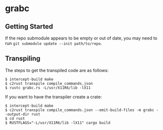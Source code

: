 # grabc

## Getting Started

If the repo submodule appears to be empty or out of date, you may need to run `git submodule update --init path/to/repo`.

## Transpiling

The steps to get the transpiled code are as follows:

    $ intercept-build make
    $ c2rust transpile compile_commands.json
    $ rustc grabc.rs -L/usr/X11R6/lib -lX11

If you want to have the transpiler create a crate:

    $ intercept-build make
    $ c2rust transpile compile_commands.json --emit-build-files -m grabc --output-dir rust
    $ cd rust
    $ RUSTFLAGS="-L/usr/X11R6/lib -lX11" cargo build

